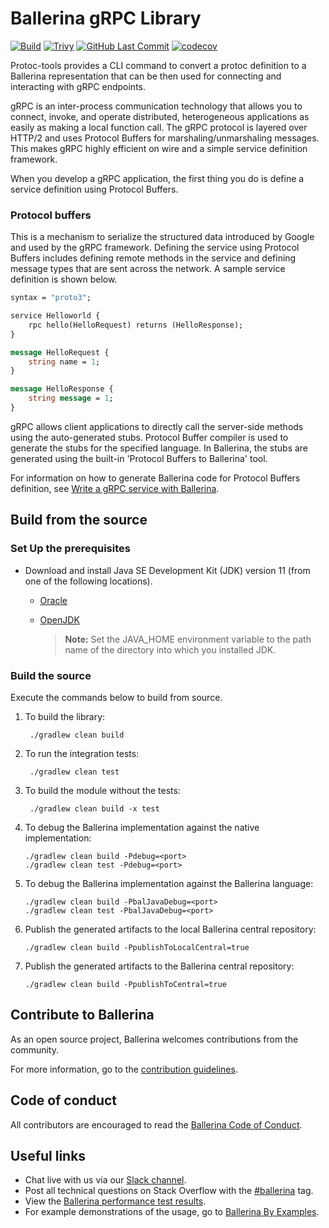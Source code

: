 Ballerina gRPC Library
===================

  [![Build](https://github.com/ballerina-platform/protoc-tools/actions/workflows/build-timestamped-master.yml/badge.svg)](https://github.com/ballerina-platform/protoc-tools/actions/workflows/build-timestamped-master.yml)
  [![Trivy](https://github.com/ballerina-platform/protoc-tools/actions/workflows/trivy-scan.yml/badge.svg)](https://github.com/ballerina-platform/protoc-tools/actions/workflows/trivy-scan.yml)
  [![GitHub Last Commit](https://img.shields.io/github/last-commit/ballerina-platform/protoc-tools.svg)](https://github.com/ballerina-platform/protoc-tools/commits/master)
  [![codecov](https://codecov.io/gh/ballerina-platform/protoc-tools/branch/master/graph/badge.svg)](https://codecov.io/gh/ballerina-platform/protoc-tools) 

Protoc-tools provides a CLI command to convert a protoc definition to a Ballerina representation that can be then used for connecting and interacting with gRPC endpoints.

gRPC is an inter-process communication technology that allows you to connect, invoke, and operate distributed, heterogeneous applications as easily as making a local function call. The gRPC protocol is layered over HTTP/2 and uses Protocol Buffers for marshaling/unmarshaling messages. This makes gRPC highly efficient on wire and a simple service definition framework.

When you develop a gRPC application, the first thing you do is define a service definition using Protocol Buffers.

### Protocol buffers
This is a mechanism to serialize the structured data introduced by Google and used by the gRPC framework. Defining the service using Protocol Buffers includes defining remote methods in the service and defining message types that are sent across the network. A sample service definition is shown below.

```proto
syntax = "proto3";

service Helloworld {
    rpc hello(HelloRequest) returns (HelloResponse);
}

message HelloRequest {
    string name = 1;
}

message HelloResponse {
    string message = 1;
}
```

gRPC allows client applications to directly call the server-side methods using the auto-generated stubs. Protocol
Buffer compiler is used to generate the stubs for the specified language. In Ballerina, the stubs are generated using the built-in 'Protocol Buffers to Ballerina' tool.

For information on how to generate Ballerina code for Protocol Buffers definition, see [Write a gRPC service with Ballerina](https://ballerina.io/learn/write-a-grpc-service-with-ballerina/).

## Build from the source

### Set Up the prerequisites

* Download and install Java SE Development Kit (JDK) version 11 (from one of the following locations).

   * [Oracle](https://www.oracle.com/java/technologies/javase-jdk11-downloads.html)

   * [OpenJDK](https://adoptopenjdk.net/)

        > **Note:** Set the JAVA_HOME environment variable to the path name of the directory into which you installed JDK.

### Build the source

Execute the commands below to build from source.

1. To build the library:
        
        ./gradlew clean build

2. To run the integration tests:

        ./gradlew clean test

3. To build the module without the tests:

        ./gradlew clean build -x test

5. To debug the Ballerina implementation against the native implementation:
   ```
   ./gradlew clean build -Pdebug=<port>
   ./gradlew clean test -Pdebug=<port>
   ```

6. To debug the Ballerina implementation against the Ballerina language:
   ```
   ./gradlew clean build -PbalJavaDebug=<port>
   ./gradlew clean test -PbalJavaDebug=<port>
   ```

7. Publish the generated artifacts to the local Ballerina central repository:
    ```
    ./gradlew clean build -PpublishToLocalCentral=true
    ```
8. Publish the generated artifacts to the Ballerina central repository:
   ```
   ./gradlew clean build -PpublishToCentral=true
   ```

## Contribute to Ballerina

As an open source project, Ballerina welcomes contributions from the community. 

For more information, go to the [contribution guidelines](https://github.com/ballerina-platform/ballerina-lang/blob/master/CONTRIBUTING.md).

## Code of conduct

All contributors are encouraged to read the [Ballerina Code of Conduct](https://ballerina.io/code-of-conduct).

## Useful links

* Chat live with us via our [Slack channel](https://ballerina.io/community/slack/).
* Post all technical questions on Stack Overflow with the [#ballerina](https://stackoverflow.com/questions/tagged/ballerina) tag.
* View the [Ballerina performance test results](https://github.com/ballerina-platform/ballerina-lang/blob/master/performance/benchmarks/summary.md).
* For example demonstrations of the usage, go to [Ballerina By Examples](https://ballerina.io/learn/by-example/).
